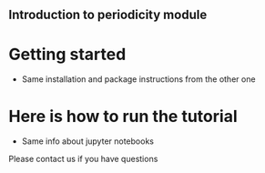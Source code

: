 ## Introduction to periodicity module
# Getting started
* Same installation and package instructions from the other one

# Here is how to run the tutorial
* Same info about jupyter notebooks

Please contact us if you have questions
